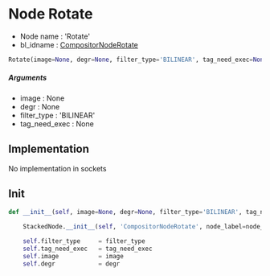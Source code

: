 # Node Rotate

- Node name : 'Rotate'
- bl_idname : [CompositorNodeRotate](https://docs.blender.org/api/current/bpy.types.{bl_idname}.html)


``` python
Rotate(image=None, degr=None, filter_type='BILINEAR', tag_need_exec=None, node_label=None, node_color=None)
```
##### Arguments

- image : None
- degr : None
- filter_type : 'BILINEAR'
- tag_need_exec : None

## Implementation

No implementation in sockets

## Init

``` python
def __init__(self, image=None, degr=None, filter_type='BILINEAR', tag_need_exec=None, node_label=None, node_color=None):

    StackedNode.__init__(self, 'CompositorNodeRotate', node_label=node_label, node_color=node_color)

    self.filter_type     = filter_type
    self.tag_need_exec   = tag_need_exec
    self.image           = image
    self.degr            = degr
```
